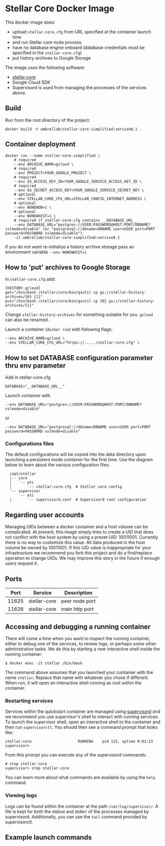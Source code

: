 # Stellar Core Docker Image

This docker image does:
- upload `stellar-core.cfg` from URL specified at the container launch time
- and run Stellar core node process
- have no database engine onboard (database credentials must be specified in the `stellar-core.cfg`)
- put history archives to Google Storage

The image uses the following software:

- [stellar-core](https://github.com/stellar/stellar-core)
- Google Cloud SDK
- Supervisord is used from managing the processes of the services above.

## Build
Run from the root directory of the project:
```text
docker build -t umbrellab/stellar-core-simplified:version0.1 .
```

## Container deployment
```text
docker run --name stellar-core-simplified \
    # required
    --env ARCHIVE_NAME=gcloud \
    # required
    --env PROJECT=YOUR_GOOGLE_PROJECT \
    # required
    --env GS_ACCESS_KEY_ID=YOUR_GOOGLE_SERVICE_ACCESS_KEY_ID \
    # required
    --env GS_SECRET_ACCESS_KEY=YOUR_GOOGLE_SERVICE_SECRET_KEY \
    # optional
    --env STELLAR_CORE_CFG_URL=STELLAR_CONFIG_INTERNET_ADDRESS \
    # optional
    --env NONEWDB=1 \
    # optional
    --env NONEWHIST=1 \
    # required if stellar-core.cfg contains __DATABASE_URL__ 
    --env DATABASE_URL="postgres://USER:PASSWORD@HOST:PORT/DBNAME?sslmode=disable" (or "postgresql://dbname=DBNAME user=USER port=PORT password=PASSWORD sslmode=disable")
    -it umbrellab/stellar-core-simplified:version0.1
```
if you do not want re-initialize a history archive storage pass an environment variable `--env NONEWHIST=1`

## How to 'put' archives to Google Storage

In `stellar-core.cfg` add:
```text
[HISTORY.gcloud]
get="/bin/bash /stellar/core/bin/gsutil cp gs://stellar-history-archives/{0} {1}"
put="/bin/bash /stellar/core/bin/gsutil cp {0} gs://stellar-history-archives/{1}"
```
Change `stellar-history-archives` for something suitable for you. `gcloud` can also be renamed.

Launch a container (`docker run`) with following flags:
```text
--env ARCHIVE_NAME=gcloud \
--env STELLAR_CORE_CFG_URL="https://...../stellar-core.cfg" \
```

## How to set DATABASE configuration parameter thru env parameter
Add in stellar-core.cfg
```
DATABASE="__DATABASE_URL__"
```
Launch container with
```
--env DATABASE_URL="postgres://USER:PASSWORD@HOST:PORT/DBNAME?sslmode=disable"
```
or 
```
--env DATABASE_URL="postgresql://dbname=DBNAME user=USER port=PORT password=PASSWORD sslmode=disable"
```

### Configurations files

The default configurations will be copied into the data directory upon launching a persistent mode container for the first time.  Use the diagram below to learn about the various configuration files.

```
  /opt/stellar
  |-- core                  
  |   `-- etc
  |       `-- stellar-core.cfg  # Stellar core config
  `-- supervisor
      `-- etc
  |       `-- supervisord.conf  # Supervisord root configuration
```


## Regarding user accounts

Managing UIDs between a docker container and a host volume can be complicated.  At present, this image simply tries to create a UID that does not conflict with the host system by using a preset UID:  10011001.  Currently there is no way to customize this value.  All data produced in the host volume be owned by 10011001.  If this UID value is inappropriate for your infrastructure we recommend you fork this project and do a find/replace operation to change UIDs.  We may improve this story in the future if enough users request it.

## Ports

| Port  | Service      | Description          |
|-------|--------------|----------------------|
| 11625 | stellar-core | peer node port       |
| 11626 | stellar-core | main http port       |


## Accessing and debugging a running container

There will come a time when you want to inspect the running container, either to debug one of the services, to review logs, or perhaps some other administrative tasks.  We do this by starting a new interactive shell inside the running container:

```
$ docker exec -it stellar /bin/bash
```

The command above assumes that you launched your container with the name `stellar`; Replace that name with whatever you chose if different.  When run, it will open an interactive shell running as root within the container.

### Restarting services

Services within the quickstart container are managed using [supervisord](http://supervisord.org/index.html) and we recommend you use supervisor's shell to interact with running services.  To launch the supervisor shell, open an interactive shell to the container and then run `supervisorctl`.  You should then see a command prompt that looks like:

```shell
stellar-core                     RUNNING    pid 125, uptime 0:01:13
supervisor>
```

From this prompt you can execute any of the supervisord commands:  

```shell
# stop stellar-core
supervisor> stop stellar-core  
```

You can learn more about what commands are available by using the `help` command.

### Viewing logs

Logs can be found within the container at the path `/var/log/supervisor/`.  A file is kept for both the stdout and stderr of the processes managed by supervisord.  Additionally, you can use the `tail` command provided by supervisorctl.

## Example launch commands


